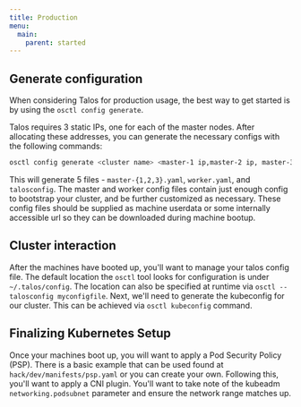 ```yaml
---
title: Production
menu:
  main:
    parent: started
---
```


## Generate configuration

When considering Talos for production usage, the best way to get started is by using the `osctl config generate`.

Talos requires 3 static IPs, one for each of the master nodes. After allocating these addresses, you can generate the necessary configs with the following commands:

```bash
osctl config generate <cluster name> <master-1 ip,master-2 ip, master-3 ip>
```

This will generate 5 files - `master-{1,2,3}.yaml`, `worker.yaml`, and `talosconfig`. The master and worker config files contain just enough config to bootstrap your cluster, and be further customized as necessary. These config files should be supplied as machine userdata or some internally accessible url so they can be downloaded during machine bootup.

## Cluster interaction

After the machines have booted up, you'll want to manage your talos config file. The default location the `osctl` tool looks for configuration is under `~/.talos/config`. The location can also be specified at runtime via `osctl --talosconfig myconfigfile`. Next, we'll need to generate the kubeconfig for our cluster. This can be achieved via `osctl kubeconfig` command.

## Finalizing Kubernetes Setup

Once your machines boot up, you will want to apply a Pod Security Policy (PSP). There is a basic example that can be used found at `hack/dev/manifests/psp.yaml` or you can create your own. Following this, you'll want to apply a CNI plugin. You'll want to take note of the kubeadm `networking.podsubnet` parameter and ensure the network range matches up.
